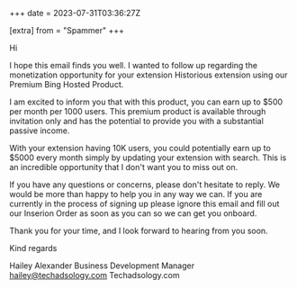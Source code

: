 +++
date = 2023-07-31T03:36:27Z

[extra]
from = "Spammer"
+++

Hi

I hope this email finds you well. I wanted to follow up regarding the monetization opportunity for your extension Historious extension using our Premium Bing Hosted Product.

I am excited to inform you that with this product, you can earn up to $500 per month per 1000 users. This premium product is available through invitation only and has the potential to provide you with a substantial passive income.

With your extension having 10K users, you could potentially earn up to $5000 every month simply by updating your extension with search. This is an incredible opportunity that I don't want you to miss out on.

If you have any questions or concerns, please don't hesitate to reply. We would be more than happy to help you in any way we can.  If you are currently in the process of signing up please ignore this email and fill out our Inserion Order as soon as you can so we can get you onboard.

Thank you for your time, and I look forward to hearing from you soon.

Kind regards


Hailey Alexander
Business Development Manager
hailey@techadsology.com
Techadsology.com
